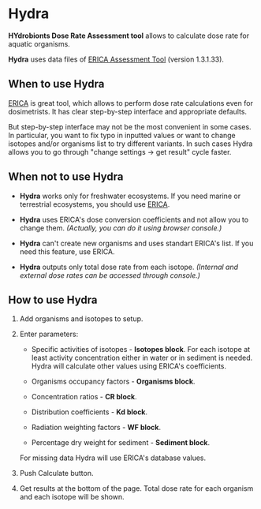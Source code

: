 # Hydra

**HYdrobionts Dose Rate Assessment tool** allows to calculate dose rate for aquatic organisms.

**Hydra** uses data files of [ERICA Assessment Tool](http://erica-tool.com/) (version 1.3.1.33).

## When to use Hydra

[ERICA](http://erica-tool.com/) is great tool, which allows to perform dose rate calculations even for dosimetrists. It has clear step-by-step interface and appropriate defaults.

But step-by-step interface may not be the most convenient in some cases. In particular, you want to fix typo in inputted values or want to change isotopes and/or organisms list to try different variants. In such cases Hydra allows you to go through "change settings -> get result" cycle faster.

## When not to use Hydra

- **Hydra** works only for freshwater ecosystems. If you need marine or terrestrial ecosystems, you should use [ERICA](http://erica-tool.com/).

- **Hydra** uses ERICA's dose conversion coefficients and not allow you to change them. *(Actually, you can do it using browser console.)*

- **Hydra** can't create new organisms and uses standart ERICA's list. If you need this feature, use ERICA.

- **Hydra** outputs only total dose rate from each isotope. *(Internal and external dose rates can be accessed through console.)*

## How to use Hydra

1. Add organisms and isotopes to setup.

2. Enter parameters:

    - Specific activities of isotopes - **Isotopes block**. For each isotope at least activity concentration either in water or in sediment is needed. Hydra will calculate other values using ERICA's coefficients.

    - Organisms occupancy factors - **Organisms block**.

    - Concentration ratios - **CR block**.

    - Distribution coefficients - **Kd block**.

    - Radiation weighting factors - **WF block**.

    - Percentage dry weight for sediment - **Sediment block**.

    For missing data Hydra will use ERICA's database values.

3. Push Calculate button.

4. Get results at the bottom of the page. Total dose rate for each organism and each isotope will be shown.
